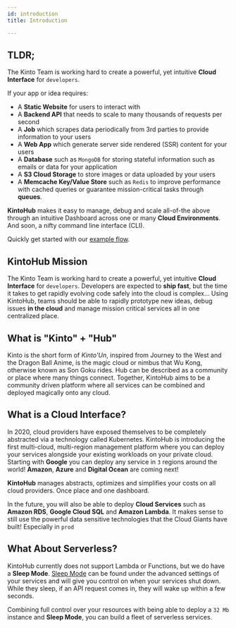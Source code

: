 ```yaml
---
id: introduction
title: Introduction

---
```


## TLDR;

The Kinto Team is working hard to create a powerful, yet intuitive **Cloud Interface** for `developers`.

If your app or idea requires:

* A **Static Website** for users to interact with
* A **Backend API** that needs to scale to many thousands of requests per second
* A **Job** which scrapes data periodically from 3rd parties to provide information to your users
* A **Web App** which generate server side rendered (SSR) content for your users
* A **Database** such as `MongoDB` for storing stateful information such as emails or data for your application
* A **S3 Cloud Storage** to store images or data uploaded by your users
* A **Memcache Key/Value Store** such as `Redis` to improve performance with cached queries or guarantee mission-critical tasks through **queues**.

**KintoHub** makes it easy to manage, debug and scale all-of-the above through an intuitive Dashboard across one or many **Cloud Environments**.
And soon, a nifty command line interface (CLI).

Quickly get started with our [example flow](quick-example-flow.md).

## KintoHub Mission

The Kinto Team is working hard to create a powerful, yet intuitive **Cloud Interface** for `developers`.
Developers are expected to **ship fast**, but the time it takes to get rapidly evolving code safely into the cloud is complex...
Using KintoHub, teams should be able to rapidly prototype new ideas, debug issues **in the cloud** and manage mission critical services all in one centralized place.

## What is "Kinto" + "Hub"

Kinto is the short form of *Kinto'Un*, inspired from Journey to the West and the Dragon Ball Anime, is the magic cloud or nimbus that Wu Kong, otherwise known as Son Goku rides.
Hub can be described as a community or place where many things connect.
Together, KintoHub aims to be a community driven platform where all services can be combined and deployed magically onto any cloud.

## What is a Cloud Interface?

In 2020, cloud providers have exposed themselves to be completely abstracted via a technology called Kubernetes.
KintoHub is introducing the first multi-cloud, multi-region management platform where you can deploy your services alongside your existing workloads on your private cloud.
Starting with **Google** you can deploy any service in `3` regions around the world! **Amazon**, **Azure** and **Digital Ocean** are coming next!

**KintoHub** manages abstracts, optimizes and simplifies your costs on all cloud providers.
Once place and one dashboard.

In the future, you will also be able to deploy **Cloud Services** such as **Amazon RDS**, **Google Cloud SQL** and **Amazon Lambda**.
It makes sense to still use the powerful data sensitive technologies that the Cloud Giants have built! Especially in `prod`

## What About Serverless?

KintoHub currently does not support Lambda or Functions, but we do have a **Sleep Mode**.
[Sleep Mode](anatomy/anatomy-advanced.md) can be found under the advanced settings of your services and will give you control on when your services shut down.
While they sleep, if an API request comes in, they will wake up within a few seconds.

Combining full control over your resources with being able to deploy a `32 Mb` instance and **Sleep Mode**, you can build a fleet of serverless services.
